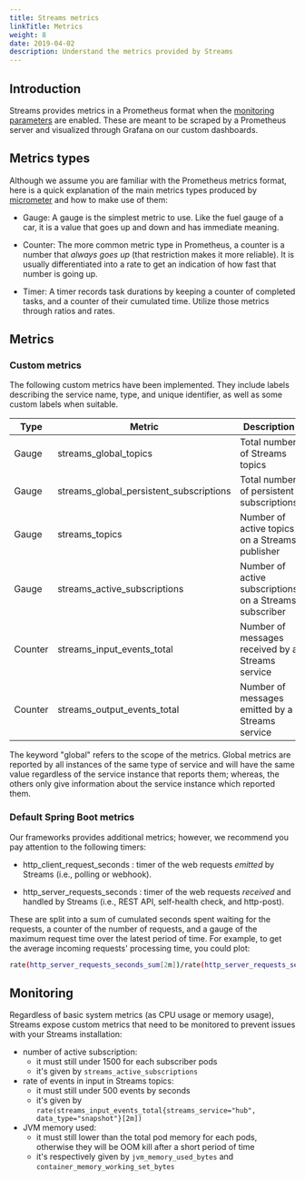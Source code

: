 ```yaml
---
title: Streams metrics
linkTitle: Metrics
weight: 8
date: 2019-04-02
description: Understand the metrics provided by Streams
---
```


## Introduction

Streams provides metrics in a Prometheus format when the
[monitoring parameters](/docs/install/helm-parameters/#monitoring-parameters) are enabled.
These are meant to be scraped by a Prometheus server and visualized through Grafana on our custom dashboards.

## Metrics types

Although we assume you are familiar with the Prometheus metrics format, here is a quick explanation of the main
metrics types produced by [micrometer](https://micrometer.io/docs/registry/prometheus) and how to make use of them:

* Gauge: A gauge is the simplest metric to use. Like the fuel gauge of a car, it is a value that goes up and down
and has immediate meaning.

* Counter: The more common metric type in Prometheus, a counter is a number that _always goes up_ (that restriction makes
it more reliable). It is usually differentiated into a rate to get an indication of how fast that number is going up.

* Timer: A timer records task durations by keeping a counter of completed tasks, and a counter of their cumulated time.
Utilize those metrics through ratios and rates.

## Metrics

### Custom metrics

The following custom metrics have been implemented. They include labels describing the service name, type,
and unique identifier, as well as some custom labels when suitable.

| Type    | Metric                                  | Description                                               | Example usage |
| -----   | --------------------------              | ---------------------------                               | ------        |
| Gauge   | streams_global_topics                   | Total number of Streams topics                       |  |
| Gauge   | streams_global_persistent_subscriptions | Total number of persistent subscriptions    | streams_global_persistent_subscriptions{subscription_status="active"} |
| Gauge   | streams_topics                          | Number of active topics on a Streams publisher            | streams_topics{streams_service="publisher-http-poller"} |
| Gauge   | streams_active_subscriptions            | Number of active subscriptions on a Streams subscriber    | streams_topics{streams_service="subscriber-sse"} |
| Counter | streams_input_events_total              | Number of messages received by a Streams service          | rate(streams_input_events_total{streams_name="streams-subscriber-sse"}[2m]) |
| Counter | streams_output_events_total             | Number of messages emitted by a Streams service           | rate(streams_input_events_total{data_type="patch"}[2m]) |

The keyword "global" refers to the scope of the metrics. Global metrics are reported by all instances of the same type of service and will have the same value regardless of the service instance that reports them;
whereas, the others only give information about the service instance which reported them.

### Default Spring Boot metrics

Our frameworks provides additional metrics; however,
we recommend you pay attention to the following timers:

* http\_client\_request\_seconds : timer of the web requests _emitted_ by Streams (i.e., polling or webhook).

* http\_server\_requests\_seconds : timer of the web requests _received_ and handled by Streams (i.e., REST API, self-health check, and http-post).

These are split into a sum of cumulated seconds spent waiting for the requests,
a counter of the number of requests, and a gauge of the maximum request time over the latest period of time.
For example, to get the average incoming requests' processing time, you could plot:

```sh
rate(http_server_requests_seconds_sum[2m])/rate(http_server_requests_seconds_count[2m])
```

## Monitoring

Regardless of basic system metrics (as CPU usage or memory usage), Streams expose custom metrics that need to be monitored to prevent issues with your Streams installation:

* number of active subscription:
    * it must still under 1500 for each subscriber pods
    * it's given by `streams_active_subscriptions`
* rate of events in input in Streams topics:
    * it must still under 500 events by seconds
    * it's given by `rate(streams_input_events_total{streams_service="hub", data_type="snapshot"}[2m])`
* JVM memory used:
    * it must still lower than the total pod memory for each pods, otherwise they will be OOM kill after a short period of time
    * it's respectively given by `jvm_memory_used_bytes` and `container_memory_working_set_bytes`
